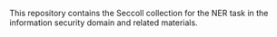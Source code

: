 This repository contains the Seccoll collection for the NER task in the information security domain and related materials.
